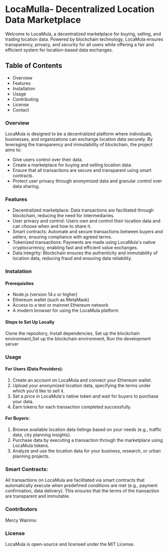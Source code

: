 # LocaMulla- Decentralized Location Data Marketplace
Welcome to LocaMula, a decentralized marketplace for buying, selling, and trading location data. Powered by blockchain technology, LocaMula ensures transparency, privacy, and security for all users while offering a fair and efficient system for location-based data exchanges.
## Table of Contents
- Overview
- Features
- Installation
- Usage
- Contributing
- License
- Contact
### Overview 
LocaMula is designed to be a decentralized platform where individuals, businesses, and organizations can exchange location data securely. By leveraging the transparency and immutability of blockchain, the project aims to:
- Give users control over their data.
- Create a marketplace for buying and selling location data.
- Ensure that all transactions are secure and transparent using smart contracts.
- Protect user privacy through anonymized data and granular control over data sharing.
### Features 
- Decentralized marketplace: Data transactions are facilitated through blockchain, reducing the need for intermediaries.
- User privacy and control: Users own and control their location data and can choose when and how to share it.
- Smart contracts: Automate and secure transactions between buyers and sellers, ensuring compliance with agreed terms.
- Tokenized transactions: Payments are made using LocaMula's native cryptocurrency, enabling fast and efficient value exchanges.
- Data integrity: Blockchain ensures the authenticity and immutability of location data, reducing fraud and ensuring data reliability.
### Instalation 
#### Prerequisites
- Node.js (version 14.x or higher)
- Ethereum wallet (such as MetaMask)
- Access to a test or mainnet Ethereum network
- A modern browser for using the LocaMula platform
#### Steps to Set Up Locally
Clone the repository, Install dependencies, Set up the blockchain environment,Set up the blockchain environment, Run the development server
### Usage
#### For Users (Data Providers):
1. Create an account on LocaMula and connect your Ethereum wallet.
2. Upload your anonymized location data, specifying the terms under which you'd like to sell it.
3. Set a price in LocaMula's native token and wait for buyers to purchase your data.
4. Earn tokens for each transaction completed successfully.
#### For Buyers:
1. Browse available location data listings based on your needs (e.g., traffic data, city planning insights).
2. Purchase data by executing a transaction through the marketplace using LocaMula tokens.
3. Analyze and use the location data for your business, research, or urban planning projects.
### Smart Contracts:
All transactions on LocaMula are facilitated via smart contracts that automatically execute when predefined conditions are met (e.g., payment confirmation, data delivery). This ensures that the terms of the transaction are transparent and immutable.
### Contributors
Mercy Wairimu
### License
LocaMula is open-source and licensed under the MIT License.

